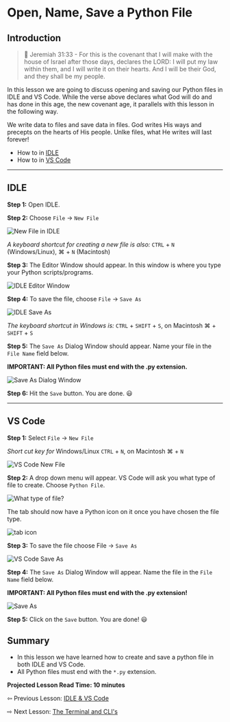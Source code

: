 # Open, Name, Save a Python File

## Introduction

> &#128214; Jeremiah 31:33 - For this is the covenant that I will make with the house of Israel after those days, declares the LORD: I will put my law within them, and I will write it on their hearts. And I will be their God, and they shall be my people.

In this lesson we are going to discuss opening and saving our Python files in IDLE and VS Code. While the verse above declares what God will do and has done in this age, the new covenant age, it parallels with this lesson in the following way.

We write data to files and save data in files. God writes His ways and precepts on the hearts of His people. Unlke files, what He writes will last forever!

- How to in [IDLE](#idle)
- How to in [VS Code](#vs-code)

---

## IDLE

**Step 1:** Open IDLE.

**Step 2:** Choose `File` &rarr; `New File`

![New File in IDLE](../images/idle_new_file.png)

_A keyboard shortcut for creating a new file is also:_ `CTRL` + `N` (Windows/Linux), &#8984; + `N` (Macintosh)

**Step 3:** The Editor Window should appear. In this window is where you type your Python scripts/programs.

![IDLE Editor Window](../images/idle_editor_window.png)

**Step 4:** To save the file, choose `File` &rarr; `Save As`

![IDLE Save As](../images/idle_save_as.png)

_The keyboard shortcut in Windows is:_ `CTRL` + `SHIFT` + `S`, on Macintosh &#8984; + `SHIFT` + `S`

**Step 5:** The `Save As` Dialog Window should appear. Name your file in the `File Name` field below. 

**IMPORTANT: All Python files must end with the .py extension.**

![Save As Dialog Window](../images/windows_save_as_dialogue.png)

**Step 6:** Hit the `Save` button. You are done. :smiley:

---

## VS Code

**Step 1:** Select `File` &rarr; `New File`

_Short cut key for_ Windows/Linux `CTRL` + `N`, on Macintosh &#8984; + `N`

![VS Code New File](../images/vs-code-win-new-file.png)

**Step 2:** A drop down menu will appear. VS Code will ask you what type of file to create. Choose `Python File`.

![What type of file?](../images/vs-code-save-as%20dialog%20what%20type%20of%20file.png)

The tab should now have a Python icon on it once you have chosen the file type.

![tab icon](../images/python%20tab%20icon.png)

**Step 3:** To save the file choose File &rarr; `Save As` 

![VS Code Save As](../images/vs-code-save-as.png)

**Step 4:** The `Save As` Dialog Window will appear. Name the file in the `File Name` field below.

**IMPORTANT: All Python files must end with the .py extension!**

![Save As](../images/windows_save_as_dialogue.png)

**Step 5:** Click on the `Save` button. You are done! :smiley:

## Summary

- In this lesson we have learned how to create and save a python file in both IDLE and VS Code.
- All Python files must end with the `*.py` extension.

**Projected Lesson Read Time: 10 minutes**

&#8678; Previous Lesson: [IDLE & VS Code](./003_IDLE%20&%20VS%20Code.md)

&#8680; Next Lesson: [The Terminal and CLI's](./005_the_terminal_and_clis.md)